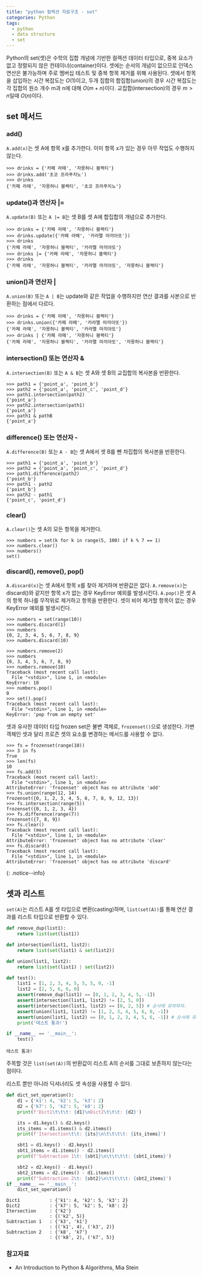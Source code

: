 ```yaml
---
title: "python 컬렉션 자료구조 - set"
categories: Python
tags:
  - python
  - data structure
  - set
---
```


Python의 set(셋)은 수학의 집합 개념에 기반한 컬렉션 데이터 타입으로, 중복 요소가 없고 정렬되지 않은 
컨테이너(container)이다. 셋에는 순서의 개념이 없으므로 인덱스 연산은 불가능하며 주로 멤버십 테스트 및 중복 항목 제거를 위해 
사용된다. 셋에서 항목을 삽입하는 시간 복잡도는 $O(1)$이고, 두개 집합의 합집합(union)의 경우 시간 복잡도는 각 집합의 원소 
개수 m과 n에 대해 $O(m+n)$이다. 교집합(intersection)의 경우 $m > n$일때 $O(n)$이다.


## set 메서드

### add()
`A.add(x)`는 셋 A에 항목 x를 추가한다. 이미 항목 x가 있는 경우 아무 작업도 수행하지 않는다.

```
>>> drinks = {'카페 라떼', '자몽허니 블랙티'}
>>> drinks.add('초코 프라푸치노')
>>> drinks
{'카페 라떼', '자몽허니 블랙티', '초코 프라푸치노'}
```

### update()과 연산자 |=
`A.update(B)` 또는 `A |= B`는 셋 B를 셋 A에 합집합의 개념으로 추가한다.

```
>>> drinks = {'카페 라떼', '자몽허니 블랙티'}
>>> drinks.update({'카페 라뗴', '카라멜 마끼아또'})
>>> drinks
{'카페 라떼', '자몽허니 블랙티', '카라멜 마끼아또'}
>>> drinks |= {'카페 라떼', '자몽허니 블랙티'}
>>> drinks
{'카페 라떼', '자몽허니 블랙티', '카라멜 마끼아또', '자몽허니 블랙티'}
```

### union()과 연산자 |
`A.union(B)` 또는 `A | B`는 update와 같은 작업을 수행하지만 연산 결과를 사본으로 반환하는 점에서 다르다.

```
>>> drinks = {'카페 라떼', '자몽허니 블랙티'}
>>> drinks.union({'카페 라뗴', '카라멜 마끼아또'})
{'카페 라떼', '자몽허니 블랙티', '카라멜 마끼아또'}
>>> drinks | {'카페 라떼', '자몽허니 블랙티'}
{'카페 라떼', '자몽허니 블랙티', '카라멜 마끼아또', '자몽허니 블랙티'}
```

### intersection() 또는 연산자 &
`A.intersection(B)` 또는 `A & B`는 셋 A와 셋 B의 교집합의 복사본을 반환한다.

```
>>> path1 = {'point_a', 'point_b'}
>>> path2 = {'point_a', 'point_c', 'point_d'}
>>> path1.intersection(path2)
{'point_a'}
>>> path2.intersection(path1)
{'point_a'}
>>> path1 & pathB
{'point_a'}
```

### difference() 또는 연산자 -
`A.difference(B)` 또는 `A - B`는 셋 A에서 셋 B를 뺀 차집합의 복사본을 반환한다.

```
>>> path1 = {'point_a', 'point_b'}
>>> path2 = {'point_a', 'point_c', 'point_d'}
>>> path1.difference(path2)
{'point_b'}
>>> path1 - path2
{'point_b'}
>>> path2 - path1
{'point_c', 'point_d'}
```

### clear()
`A.clear()`는 셋 A의 모든 항목을 제거한다.

```
>>> numbers = set(k for k in range(5, 100) if k % 7 == 1)
>>> numbers.clear()
>>> numbers()
set()
```

### discard(), remove(), pop()
`A.discard(x)`는 셋 A에서 항목 x를 찾아 제거하며 반환값은 없다. `A.remove(x)`는 discard()와 같지만 
항목 x가 없는 경우 KeyError 예외를 발생시킨다. `A.pop()`은 셋 A의 항목 하나를 무작위로 제거하고 항목을 반환한다. 
셋이 비어 제거할 항목이 없는 경우 KeyError 예외를 발생시킨다.

```
>>> numbers = set(range(10))
>>> numbers.discard(1)
>>> numbers
{0, 2, 3, 4, 5, 6, 7, 8, 9}
>>> numbers.discard(10)

>>> numbers.remove(2)
>>> numbers
{0, 3, 4, 5, 6, 7, 8, 9}
>>> numbers.remove(10)
Traceback (most recent call last):
  File "<stdin>", line 1, in <module>
KeyError: 10
>>> numbers.pop()
0
>>> set().pop()
Traceback (most recent call last):
  File "<stdin>", line 1, in <module>
KeyError: 'pop from an empty set'
```

셋과 유사한 데이터 타입 frozen set은 불변 객체로, `frozenset()`으로 생성한다. 가변 객체인 셋과 달리 프로즌 셋의 
요소를 변경하는 메서드를 사용할 수 없다.
```
>>> fs = frozenset(range(10))
>>> 3 in fs
True
>>> len(fs)
10
>>> fs.add(5)
Traceback (most recent call last):
  File "<stdin>", line 1, in <module>
AttributeError: 'frozenset' object has no attribute 'add'
>>> fs.union(range(12, 14)
frozenset({0, 1, 2, 3, 4, 5, 6, 7, 8, 9, 12, 13})
>>> fs.intersection(range(5))
frozenset({0, 1, 2, 3, 4})
>>> fs.difference(range(7))
frozenset({7, 8, 9})
>>> fs.clear()
Traceback (most recent call last):
  File "<stdin>", line 1, in <module>
AttributeError: 'frozenset' object has no attribute 'clear'
>>> fs.discard()
Traceback (most recent call last):
  File "<stdin>", line 1, in <module>
AttributeError: 'frozenset' object has no attribute 'discard'
```
{: .notice--info}


## 셋과 리스트

`set(A)`는 리스트 A를 셋 타입으로 변환(casting)하며, `list(set(A))`를 통해 연산 결과를 리스트 타입으로 반환할 
수 있다.

```python
def remove_dup(list1):
    return list(set(list1))

def intersection(list1, list2):
    return list(set(list1) & set(list2))

def union(list1, list2):
    return list(set(list1) | set(list2))

def test():
    list1 = [1, 2, 3, 4, 5, 5, 5, 0, -1]
    list2 = [2, 5, 6, 6, 0]
    assert(remove_dup(list1) == [0, 1, 2, 3, 4, 5, -1])
    assert(intersection(list1, list2) != [2, 5, 0])
    assert(intersection(list1, list2) == [0, 2, 5]) # 순서에 유의하자.
    assert(union(list1, list2) != [1, 2, 3, 4, 5, 6, 0, -1])
    assert(union(list1, list2) == [0, 1, 2, 3, 4, 5, 6, -1]) # 순서에 유의하자.
    print('테스트 통과!')

if __name__ == '__main__':
    test()
```

```
테스트 통과!
```

주목할 것은 `list(set(A))`의 반환값이 리스트 A의 순서를 그대로 보존하지 않는다는 점이다. 

리스트 뿐만 아니라 딕셔너리도 셋 속성을 사용할 수 있다.

```python
def dict_set_operation():
    d1 = {'k1': 4, 'k2': 5, 'k3': 2}
    d2 = {'k7': 5, 'k2': 5, 'k8': 2}
    print(f'Dict1\t\t\t: {d1}\nDict2\t\t\t: {d2}')

    its = d1.keys() & d2.keys()
    its_items = d1.items() & d2.items()
    print(f'Itersection\t\t: {its}\n\t\t\t\t: {its_items}')

    sbt1 = d1.keys() - d2.keys()
    sbt1_items = d1.items() - d2.items()
    print(f'Subtraction 1\t: {sbt1}\n\t\t\t\t: {sbt1_items}')

    sbt2 = d2.keys() - d1.keys()
    sbt2_items = d2.items() - d1.items()
    print(f'Subtraction 2\t: {sbt2}\n\t\t\t\t: {sbt2_items}')
if __name__ == '__main__':
    dict_set_operation()
```

```
Dict1			: {'k1': 4, 'k2': 5, 'k3': 2}
Dict2			: {'k7': 5, 'k2': 5, 'k8': 2}
Itersection		: {'k2'}
				: {('k2', 5)}
Subtraction 1	: {'k3', 'k1'}
				: {('k1', 4), ('k3', 2)}
Subtraction 2	: {'k8', 'k7'}
				: {('k8', 2), ('k7', 5)}
```

### 참고자료
- An Introduction to Python & Algorithms, Mia Stein